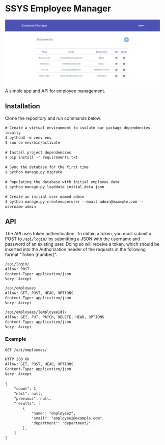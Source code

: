 # SSYS Employee Manager

![Screenshot](./screenshot.png)
A simple app and API for employee management.

## Installation
Clone the repository and run commands below:

```
# Create a virtual environment to isolate our package dependencies locally
$ python3 -m venv env
$ source env/bin/activate

# Install project dependencies
$ pip install -r requirements.txt

# Sync the database for the first time
$ python manage.py migrate

# Populating the database with initial employee data
$ python manage.py loaddata initial_data.json

# Create an initial user named admin
$ python manage.py createsuperuser --email admin@example.com --username admin
```

## API

The API uses token authentication. To obtain a token, you must submit a POST to `/api/login/` by submitting a JSON with the username and password of an existing user. Doing so will receive a token, which should be inserted into the Authorization header of the requests in the following format "Token {number}".


```
/api/login/
Allow: POST
Content-Type: application/json
Vary: Accept
```

```
/api/employees
Allow: GET, POST, HEAD, OPTIONS
Content-Type: application/json
Vary: Accept
```

```
/api/employees/{employeeId}/
Allow: GET, PUT, PATCH, DELETE, HEAD, OPTIONS
Content-Type: application/json
Vary: Accept
```

### Example

```
GET /api/employees/
```
```
HTTP 200 OK
Allow: GET, POST, HEAD, OPTIONS
Content-Type: application/json
Vary: Accept

{
    "count": 1,
    "next": null,
    "previous": null,
    "results": [
        {
            "name": "employee2",
            "email": "employee2@example.com",
            "department": "department2"
        },
    ]
}
```
